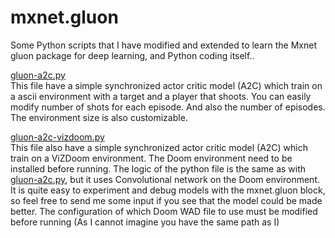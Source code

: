 # mxnet.gluon
Some Python scripts that I have modified and extended to learn the Mxnet gluon package for deep learning, and Python coding itself..


[gluon-a2c.py](https://github.com/MHaneferd/mxnet.gluon/blob/master/gluon-a2c-ascii-env/gluon-a2c.py)<br />
This file have a simple synchronized actor critic model (A2C) which train on a ascii environment with a target and a player that shoots. You can easily modify number of shots for each episode. And also the number of episodes. The environment size is also customizable.

[gluon-a2c-vizdoom.py](https://github.com/MHaneferd/mxnet.gluon/blob/master/gluon-a2c-doom-vizdoom/gluon-a2c-vizdoom.py)<br />
This file also have a simple  synchronized actor critic model (A2C) which train on a ViZDoom environment. The Doom environment need to be installed before running. The logic of the python file is the same as with [gluon-a2c.py](https://github.com/MHaneferd/mxnet.gluon/blob/master/gluon-a2c-ascii-env/gluon-a2c.py), but it uses Convolutional network on the Doom environment. It is quite easy to experiment and debug models with the mxnet.gluon block, so feel free to send me some input if you see that the model could be made better.
The configuration of which Doom WAD file to use must be modified before running (As I cannot imagine you have the same path as I)
